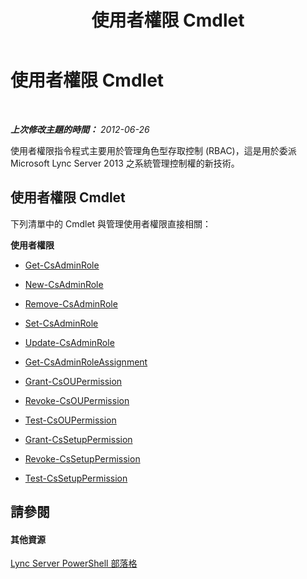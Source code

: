 ﻿---
title: 使用者權限 Cmdlet
TOCTitle: 使用者權限 Cmdlet
ms:assetid: b53aae4c-651f-4cbc-a762-ba818d63897e
ms:mtpsurl: https://technet.microsoft.com/zh-tw/library/Gg415672(v=OCS.15)
ms:contentKeyID: 49292066
ms.date: 08/24/2015
mtps_version: v=OCS.15
ms.translationtype: HT
---

# 使用者權限 Cmdlet

 

_**上次修改主題的時間：** 2012-06-26_

使用者權限指令程式主要用於管理角色型存取控制 (RBAC)，這是用於委派 Microsoft Lync Server 2013 之系統管理控制權的新技術。

## 使用者權限 Cmdlet

下列清單中的 Cmdlet 與管理使用者權限直接相關：

**使用者權限**

  -   
    [Get-CsAdminRole](get-csadminrole.md)

  -   
    [New-CsAdminRole](new-csadminrole.md)

  -   
    [Remove-CsAdminRole](remove-csadminrole.md)

  -   
    [Set-CsAdminRole](set-csadminrole.md)

  -   
    [Update-CsAdminRole](update-csadminrole.md)

  -   
    [Get-CsAdminRoleAssignment](get-csadminroleassignment.md)

  -   
    [Grant-CsOUPermission](grant-csoupermission.md)

  -   
    [Revoke-CsOUPermission](revoke-csoupermission.md)

  -   
    [Test-CsOUPermission](test-csoupermission.md)

  -   
    [Grant-CsSetupPermission](grant-cssetuppermission.md)

  -   
    [Revoke-CsSetupPermission](revoke-cssetuppermission.md)

  -   
    [Test-CsSetupPermission](test-cssetuppermission.md)

## 請參閱

#### 其他資源

[Lync Server PowerShell 部落格](http://go.microsoft.com/fwlink/?linkid=203150%26clcid=0x404)

